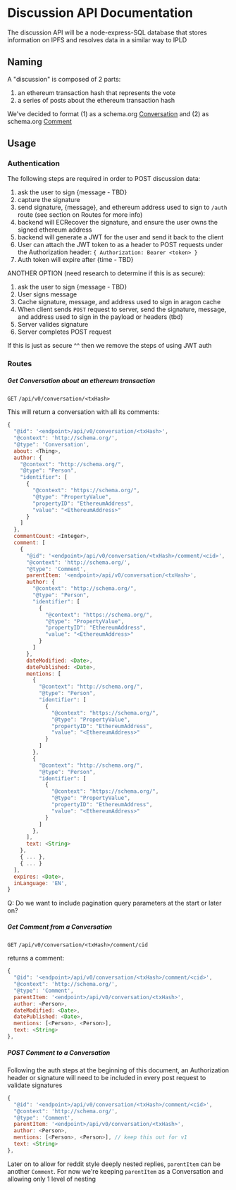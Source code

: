 # Discussion API Documentation

The discussion API will be a node-express-SQL database that stores information on IPFS and resolves data in a similar way to IPLD

## Naming

A "discussion" is composed of 2 parts:

1. an ethereum transaction hash that represents the vote
2. a series of posts about the ethereum transaction hash

We've decided to format (1) as a schema.org [Conversation](https://schema.org/Conversation) and (2) as schema.org [Comment](https://schema.org/Comment)

## Usage

### Authentication

The following steps are required in order to POST discussion data:

1. ask the user to sign {message - TBD}
2. capture the signature
3. send signature, {message}, and ethereum address used to sign to `/auth` route (see section on Routes for more info)
4. backend will ECRecover the signature, and ensure the user owns the signed ethereum address
5. backend will generate a JWT for the user and send it back to the client
6. User can attach the JWT token to as a header to POST requests under the Authorization header: `{ Authorization: Bearer <token> }`
7. Auth token will expire after {time - TBD}

ANOTHER OPTION (need research to determine if this is as secure):

1. ask the user to sign {message - TBD}
2. User signs message
3. Cache signature, message, and address used to sign in aragon cache
4. When client sends `POST` request to server, send the signature, message, and address used to sign in the payload or headers (tbd)
5. Server valides signature
6. Server completes POST request

If this is just as secure ^^ then we remove the steps of using JWT auth

### Routes

##### Get Conversation about an ethereum transaction

`GET` `/api/v0/conversation/<txHash>`

This will return a conversation with all its comments:

```js
{
  "@id": '<endpoint>/api/v0/conversation/<txHash>',
  "@context": 'http://schema.org/',
  "@type": 'Conversation',
  about: <Thing>,
  author: {
    "@context": "http://schema.org/",
    "@type": "Person",
    "identifier": [
      {
        "@context": "https://schema.org/",
        "@type": "PropertyValue",
        "propertyID": "EthereumAddress",
        "value": "<EthereumAddress>"
      }
    ]
  },
  commentCount: <Integer>,
  comment: [
    {
      "@id": '<endpoint>/api/v0/conversation/<txHash>/comment/<cid>',
      "@context": 'http://schema.org/',
      "@type": 'Comment',
      parentItem: '<endpoint>/api/v0/conversation/<txHash>',
      author: {
        "@context": "http://schema.org/",
        "@type": "Person",
        "identifier": [
          {
            "@context": "https://schema.org/",
            "@type": "PropertyValue",
            "propertyID": "EthereumAddress",
            "value": "<EthereumAddress>"
          }
        ]
      },
      dateModified: <Date>,
      datePublished: <Date>,
      mentions: [
        {
          "@context": "http://schema.org/",
          "@type": "Person",
          "identifier": [
            {
              "@context": "https://schema.org/",
              "@type": "PropertyValue",
              "propertyID": "EthereumAddress",
              "value": "<EthereumAddress>"
            }
          ]
        },
        {
          "@context": "http://schema.org/",
          "@type": "Person",
          "identifier": [
            {
              "@context": "https://schema.org/",
              "@type": "PropertyValue",
              "propertyID": "EthereumAddress",
              "value": "<EthereumAddress>"
            }
          ]
        },
      ],
      text: <String>
    },
    { ... },
    { ... }
  ],
  expires: <Date>,
  inLanguage: 'EN',
}
```

Q: Do we want to include pagination query parameters at the start or later on?

##### Get Comment from a Conversation

`GET` `/api/v0/conversation/<txHash>/comment/cid`

returns a comment:

```js
{
  "@id": '<endpoint>/api/v0/conversation/<txHash>/comment/<cid>',
  "@context": 'http://schema.org/',
  "@type": 'Comment',
  parentItem: '<endpoint>/api/v0/conversation/<txHash>',
  author: <Person>,
  dateModified: <Date>,
  datePublished: <Date>,
  mentions: [<Person>, <Person>],
  text: <String>
},
```

##### POST Comment to a Conversation

Following the auth steps at the beginning of this document, an Authorization header or signature will need to be included in every post request to validate signatures

```js
{
  "@id": '<endpoint>/api/v0/conversation/<txHash>/comment/<cid>',
  "@context": 'http://schema.org/',
  "@type": 'Comment',
  parentItem: '<endpoint>/api/v0/conversation/<txHash>',
  author: <Person>,
  mentions: [<Person>, <Person>], // keep this out for v1
  text: <String>
},
```

Later on to allow for reddit style deeply nested replies, `parentItem` can be another `Comment`. For now we're keeping `parentItem` as a Conversation and allowing only 1 level of nesting
